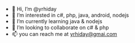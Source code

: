 - 👋 Hi, I’m @yrhiday
- 👀 I’m interested in c#, php, java, android, nodejs
- 🌱 I’m currently learning java & nodejs
- 💞️ I’m looking to collaborate on c# & php
- 📫 you can reach me at yrhiday@gmai.com

<!---
yrhiday/yrhiday is a ✨ special ✨ repository because its `README.md` (this file) appears on your GitHub profile.
You can click the Preview link to take a look at your changes.
--->
